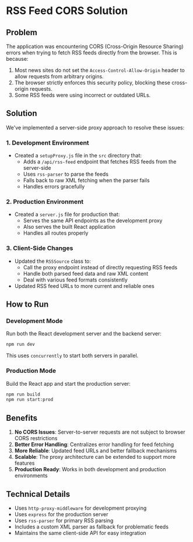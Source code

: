 # RSS Feed CORS Solution

## Problem

The application was encountering CORS (Cross-Origin Resource Sharing) errors when trying to fetch RSS feeds directly from the browser. This is because:

1. Most news sites do not set the `Access-Control-Allow-Origin` header to allow requests from arbitrary origins.
2. The browser strictly enforces this security policy, blocking these cross-origin requests.
3. Some RSS feeds were using incorrect or outdated URLs.

## Solution

We've implemented a server-side proxy approach to resolve these issues:

### 1. Development Environment

- Created a `setupProxy.js` file in the `src` directory that:
  - Adds a `/api/rss-feed` endpoint that fetches RSS feeds from the server-side
  - Uses `rss-parser` to parse the feeds
  - Falls back to raw XML fetching when the parser fails
  - Handles errors gracefully

### 2. Production Environment

- Created a `server.js` file for production that:
  - Serves the same API endpoints as the development proxy
  - Also serves the built React application
  - Handles all routes properly

### 3. Client-Side Changes

- Updated the `RSSSource` class to:
  - Call the proxy endpoint instead of directly requesting RSS feeds
  - Handle both parsed feed data and raw XML content
  - Deal with various feed formats consistently
- Updated RSS feed URLs to more current and reliable ones

## How to Run

### Development Mode

Run both the React development server and the backend server:

```bash
npm run dev
```

This uses `concurrently` to start both servers in parallel.

### Production Mode

Build the React app and start the production server:

```bash
npm run build
npm run start:prod
```

## Benefits

1. **No CORS Issues**: Server-to-server requests are not subject to browser CORS restrictions
2. **Better Error Handling**: Centralizes error handling for feed fetching
3. **More Reliable**: Updated feed URLs and better fallback mechanisms
4. **Scalable**: The proxy architecture can be extended to support more features
5. **Production Ready**: Works in both development and production environments

## Technical Details

- Uses `http-proxy-middleware` for development proxying
- Uses `express` for the production server
- Uses `rss-parser` for primary RSS parsing
- Includes a custom XML parser as fallback for problematic feeds
- Maintains the same client-side API for easy integration 